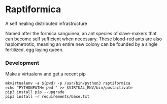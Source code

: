 Raptiformica
============

A self healing distributed infrastructure

Named after the formica sanguinea, an ant species of slave-makers that can
become self sufficient when necessary. These blood-red ants are also
haplometrotic, meaning an entire new colony can be founded by a single
fertilized, egg laying queen.

### Development

Make a virtualenv and get a recent pip
```
mkvirtualenv -a $(pwd) -p /usr/bin/python3 raptiformica
echo "PYTHONPATH=`pwd`" >> $VIRTUAL_ENV/bin/postactivate
pip3 install pip --upgrade
pip3 install -r requirements/base.txt
```

